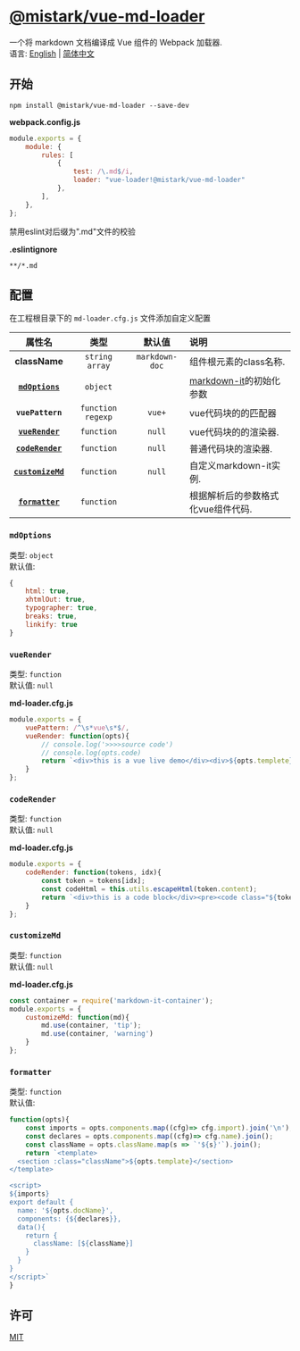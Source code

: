 # [@mistark/vue-md-loader](https://github.com/mi-stark/vue-md-loader)
一个将 markdown 文档编译成 Vue 组件的 Webpack 加载器.  
语言: [English](https://github.com/mi-stark/vue-md-loader) | [简体中文](./readme_zh-CN.md)

## 开始

```console
npm install @mistark/vue-md-loader --save-dev
```

**webpack.config.js**

```js
module.exports = {
    module: {
        rules: [
            {
                test: /\.md$/i,
                loader: "vue-loader!@mistark/vue-md-loader"
            },
        ],
    },
};
```
禁用eslint对后缀为".md"文件的校验

**.eslintignore**

```console
**/*.md
```

## 配置

在工程根目录下的 `md-loader.cfg.js` 文件添加自定义配置

|                属性名                |       类型        |    默认值     | 说明                                                     |
|:---------------------------------:|:-----------------:|:--------------:|:-------------------------------------------------------|
|           **className**           | `string   array`  | `markdown-doc` | 组件根元素的class名称.                                         |
|   **[`mdOptions`](#mdOptions)**   |     `object`      |                | [markdown-it](https://markdown-it.docschina.org)的初始化参数 |
|         **`vuePattern`**          | `function regexp` |     `vue+`     | vue代码块的的匹配器                                            |
|   **[`vueRender`](#vueRender)**   |    `function`     |     `null`     | vue代码块的的渲染器.                                           |
|  **[`codeRender`](#codeRender)**  |    `function`     |     `null`     | 普通代码块的渲染器.                                             |
| **[`customizeMd`](#customizeMd)** |    `function`     |     `null`     | 自定义markdown-it实例.                                      |
|   **[`formatter`](#formatter)**   |    `function`     |                | 根据解析后的参数格式化vue组件代码.                                    |

### `mdOptions`

类型: `object`  
默认值:
```js
{
    html: true,
    xhtmlOut: true,
    typographer: true,
    breaks: true,
    linkify: true
}
```

### `vueRender`
类型: `function`  
默认值: `null`  

**md-loader.cfg.js**

```js
module.exports = {
    vuePattern: /^\s*vue\s*$/,
    vueRender: function(opts){
        // console.log('>>>>source code')
        // console.log(opts.code)
        return `<div>this is a vue live demo</div><div>${opts.templete}</div>`
    }
};
```

### `codeRender`
类型: `function`  
默认值: `null`  

**md-loader.cfg.js**

```js
module.exports = {
    codeRender: function(tokens, idx){
        const token = tokens[idx];
        const codeHtml = this.utils.escapeHtml(token.content);
        return `<div>this is a code block</div><pre><code class="${token.info}">${codeHtml}</code></pre>`
    }
};
```

### `customizeMd`
类型: `function`  
默认值: `null`  

**md-loader.cfg.js**

```js
const container = require('markdown-it-container');
module.exports = {
    customizeMd: function(md){
        md.use(container, 'tip');
        md.use(container, 'warning')
    }
};
```

### `formatter`
类型: `function`  
默认值:

```js
function(opts){
    const imports = opts.components.map((cfg)=> cfg.import).join('\n');
    const declares = opts.components.map((cfg)=> cfg.name).join();
    const className = opts.className.map(s => `'${s}'`).join();
    return `<template>
  <section :class="className">${opts.template}</section>
</template>

<script>
${imports}
export default {
  name: '${opts.docName}',
  components: {${declares}},
  data(){
    return {
      className: [${className}]
    }
  }
}
</script>`
}
```


## 许可

[MIT](./LICENSE)

